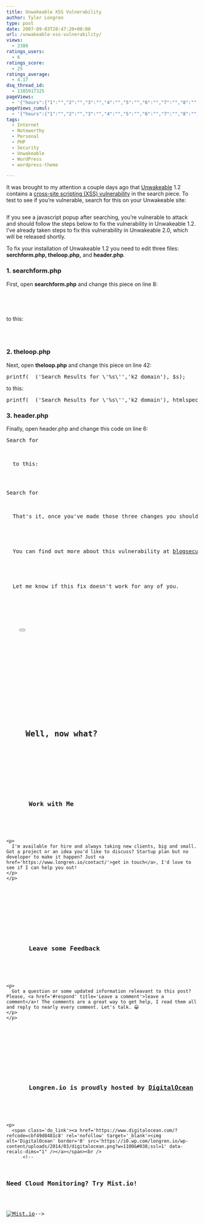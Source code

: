 ```yaml
---
title: Unwakeable XSS Vulnerability
author: Tyler Longren
type: post
date: 2007-09-03T20:47:20+00:00
url: /unwakeable-xss-vulnerability/
views:
  - 2380
ratings_users:
  - 6
ratings_score:
  - 25
ratings_average:
  - 4.17
dsq_thread_id:
  - 1385917325
pageViews:
  - '{"hours":{"1":"","2":"","3":"","4":"","5":"","6":"","7":"","8":"","9":"","10":"","11":"","12":"","13":"","14":"","15":"","16":"","17":"","18":"","19":"","20":"","21":"","22":"","23":"","24":"","25":"","26":"","27":"","28":"","29":"","30":"","31":"","32":"","33":"","34":"","35":"","36":"","37":"","38":"","39":"","40":"","41":"","42":"","43":"","44":"","45":"","46":"","47":""},"days":{"2":"","3":"","4":"","5":"","6":"","7":"","8":"","9":"","10":"","11":"","12":"","13":"","14":""},"weeks":{"3":"","4":"","5":"","6":"","7":"","8":"","9":"","10":"","11":"","12":""},"months":{"4":"","5":"","6":"","7":"","8":"","9":"","10":"","11":"","12":"","13":"","14":"","15":"","16":"","17":"","18":"","19":"","20":"","21":"","22":"","23":"","24":""}}'
pageViews_cumul:
  - '{"hours":{"1":"","2":"","3":"","4":"","5":"","6":"","7":"","8":"","9":"","10":"","11":"","12":"","13":"","14":"","15":"","16":"","17":"","18":"","19":"","20":"","21":"","22":"","23":"","24":"","25":"","26":"","27":"","28":"","29":"","30":"","31":"","32":"","33":"","34":"","35":"","36":"","37":"","38":"","39":"","40":"","41":"","42":"","43":"","44":"","45":"","46":"","47":""},"days":{"2":"","3":"","4":"","5":"","6":"","7":"","8":"","9":"","10":"","11":"","12":"","13":"","14":""},"weeks":{"3":"","4":"","5":"","6":"","7":"","8":"","9":"","10":"","11":"","12":""},"months":{"4":"","5":"","6":"","7":"","8":"","9":"","10":"","11":"","12":"","13":"","14":"","15":"","16":"","17":"","18":"","19":"","20":"","21":"","22":"","23":"","24":""}}'
tags:
  - Internet
  - Noteworthy
  - Personal
  - PHP
  - Security
  - Unwakeable
  - WordPress
  - wordpress-theme

---
```

It was brought to my attention a couple days ago that [Unwakeable][1] 1.2 contains a [cross-site scripting (XSS) vulnerability][2] in the search piece. To test to see if you&#8217;re vulnerable, search for this on your Unwakeable site:

<pre></pre>

If you see a javascript popup after searching, you&#8217;re vulnerable to attack and should follow the steps below to fix the vulnerability in Unwakeable 1.2. I&#8217;ve already taken steps to fix this vulnerability in Unwakeable 2.0, which will be released shortly.  
<!--adsense-->

  
To fix your installation of Unwakeable 1.2 you need to edit three files: **serchform.php, theloop.php,** and **header.php**.

### 1. searchform.php

First, open **searchform.php** and change this piece on line 8:

<pre><form method="get" id="searchform" action="<?php echo $_SERVER['PHP_SELF']; ?>">
  </pre>
  
  
  <p>
    to this:
  </p>
  
  
  <pre><form method="get" id="searchform" action="<?php echo htmlspecialchars($_SERVER['PHP_SELF']); ?>">
  </pre>
  
  
  <h3>
    2. theloop.php
  </h3>
  
  
  <p>
    Next, open <strong>theloop.php</strong> and change this piece on line 42:
  </p>
  
  
  <pre>printf(__('Search Results for \'%s\'','k2_domain'), $s);</pre>
  
  
  <p>
    to this:
  </p>
  
  
  <pre>printf(__('Search Results for \'%s\'','k2_domain'), htmlspecialchars($s));</pre>
  
  
  <h3>
    3. header.php
  </h3>
  
  
  <p>
    Finally, open header.php and change this code on line 6:
  </p>
  
  
  <pre>Search for <?php echo $s;</pre>


<p>
  to this:
</p>


<pre>Search for <?php echo htmlspecialchars($s);</pre>


<p>
  That's it, once you've made those three changes you should no longer be vulnerable to this cross-site scripting attack.  To make sure, just perform the search I mentioned above.  It should no longer produce a javascript pop-up.
</p>


<p>
  You can find out more about this vulnerability at <a href="http://blogsecurity.net/wordpress/articles/article-070607/">blogsecurity.net</a>.  They have a tool called <a href="http://blogsecurity.net/wordpress/tools/wp-scanner/">WordPress Scanner</a> that will scan your WordPress installations for security problems.
</p>


<p>
  Let me know if this fix doesn't work for any of you.		
</p>


<div class="wpulike wpulike-default " >
  <div class="wp_ulike_general_class wp_ulike_is_not_liked">
    <button type="button"
					aria-label="Like Button"
					data-ulike-id="2330"
					data-ulike-nonce="b7705b3ae7"
					data-ulike-type="likeThis"
					data-ulike-template="wpulike-default"
					data-ulike-display-likers="0"
					data-ulike-disable-pophover="0"
					class="wp_ulike_btn wp_ulike_put_image wp_likethis_2330"></button><span class="count-box"></span>			
  </div>
  
</div>


<p>
  <a href='#' class='later-button-el'></a>
</p>


<div class='what-next'>
  <h2>
    Well, now what?
  </h2>
  
  
  <div class='hire'>
    <h3>
      Work with Me
    </h3>
    
    
    <p>
      I'm available for hire and always taking new clients, big and small. Got a project or an idea you'd like to discuss? Startup plan but no developer to make it happen? Just <a href='https://www.longren.io/contact/'>get in touch</a>, I'd love to see if I can help you out!
    </p>
    </p>
  </div>
  
  
  <div class='hire'>
    <h3>
      Leave some Feedback
    </h3>
    
    
    <p>
      Got a question or some updated information releavant to this post? Please, <a href='#respond' title='Leave a comment'>leave a comment</a>! The comments are a great way to get help, I read them all and reply to nearly every comment. Let's talk. 😀
    </p>
    </p>
  </div>
  
  
  <div class='now-what-bottom-ad'>
    <h3>
      Longren.io is proudly hosted by <a href='https://www.digitalocean.com/?refcode=cbf49d0481c8'>DigitalOcean</a>
    </h3>
    
    
    <p>
      <span class='do_link'><a href='https://www.digitalocean.com/?refcode=cbf49d0481c8' rel='nofollow' target='_blank'><img alt='DigitalOcean' border='0' src='https://i0.wp.com/longren.io/wp-content/uploads/2014/03/digitalocean.png?w=1100&#038;ssl=1' data-recalc-dims="1" /></a></span><br />
          <!--

<h3>Need Cloud Monitoring? Try Mist.io!</h3>

<span class='do_link'><a href='http://mist.io/?ref=tyler' rel='nofollow' target='_blank'><img alt='Mist.io' border='0' src='https://i0.wp.com/longren.io/wp-content/uploads/2014/04/mistio.jpg?w=1100&#038;ssl=1' data-recalc-dims="1"></a></span>-->
        </div>
      </div>

 [1]: http://www.longren.org/wordpress/unwakeable/
 [2]: http://en.wikipedia.org/wiki/Cross-site_scripting